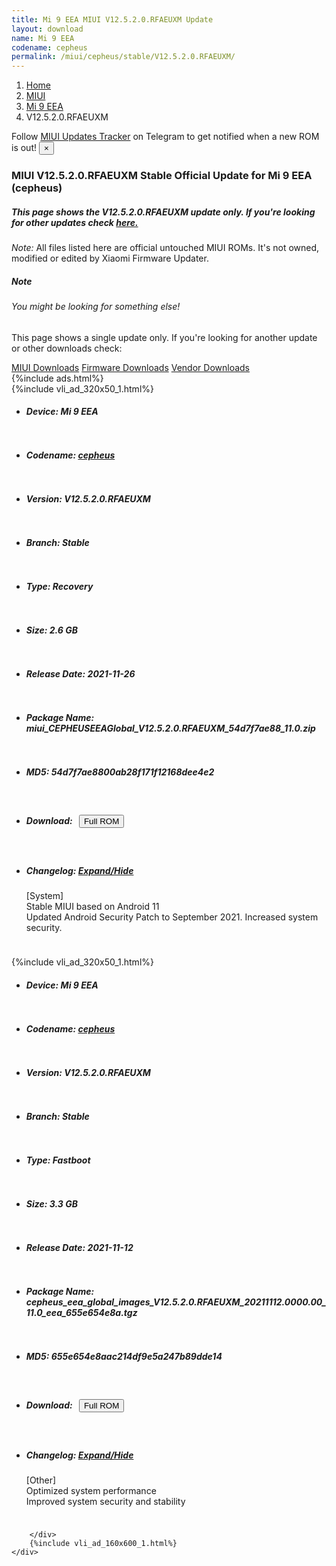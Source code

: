 ```yaml
---
title: Mi 9 EEA MIUI V12.5.2.0.RFAEUXM Update
layout: download
name: Mi 9 EEA
codename: cepheus
permalink: /miui/cepheus/stable/V12.5.2.0.RFAEUXM/
---
```

<nav aria-label="breadcrumb">
    <ol class="breadcrumb">
        <li class="breadcrumb-item"><a href="/">Home</a></li>
        <li class="breadcrumb-item"><a href="/miui/">MIUI</a></li>
        <li class="breadcrumb-item"><a href="/miui/cepheus/">Mi 9 EEA</a></li>
        <li class="breadcrumb-item active" aria-current="page">V12.5.2.0.RFAEUXM</li>
    </ol>
</nav>
<div class="alert alert-primary alert-dismissible fade show" role="alert">
    Follow <a href="https://t.me/MIUIUpdatesTracker" class="alert-link">MIUI Updates Tracker</a> on Telegram to get
    notified when a new ROM is out!
    <button type="button" class="close" data-dismiss="alert" aria-label="Close">
        <span aria-hidden="true">&times;</span>
    </button>
</div>
<div class="col-12 mx-auto">
    <h3 class="title bg-light p-2 rounded">MIUI V12.5.2.0.RFAEUXM Stable Official Update for Mi 9 EEA (cepheus)</h3>
    <h5>This page shows the V12.5.2.0.RFAEUXM update only. If you're looking for other updates check
        <a href="/miui/cepheus/">here.</a></h5>
    <p><i>Note: </i>All files listed here are official untouched MIUI ROMs.
        It's not owned, modified or edited by Xiaomi Firmware Updater.</p>
    <div class="card">
        <div class="card-body">
            <h5 class="card-title">Note</h5>
            <h6 class="card-subtitle mb-2 text-muted">You might be looking for something else!</h6>
            <p class="card-text">This page shows a single update only.
                If you're looking for another update or other downloads check:</p>
            <a href="/miui/" class="card-link">MIUI Downloads</a>
            <a href="/firmware/" class="card-link">Firmware Downloads</a>
            <a href="/vendor/" class="card-link">Vendor Downloads</a>
        </div>
    </div>
    {%include ads.html%}
    <div class="row justify-content-center">
        <div class="col-10" id="downloads">
                    <div class="card card-body">
            {%include vli_ad_320x50_1.html%}
            <ul class="list-unstyled">
                <li style="padding-bottom: 10px;">
                    <h5><b>Device: </b>Mi 9 EEA</h5>
                </li>
                <li style="padding-bottom: 10px;">
                    <h5><b>Codename: </b> <a href="/miui/cepheus/" target="_blank">cepheus</a> </h5>
                </li>
                <li style="padding-bottom: 10px;">
                    <h5><b>Version: </b>V12.5.2.0.RFAEUXM</h5>
                </li>
                <li style="padding-bottom: 10px;">
                    <h5><b>Branch: </b>Stable</h5>
                </li>
                <li style="padding-bottom: 10px;">
                    <h5><b>Type: </b>Recovery</h5>
                </li>
                <li style="padding-bottom: 10px;">
                    <h5><b>Size: </b>2.6 GB</h5>
                </li>
                <li style="padding-bottom: 10px;">
                    <h5><b>Release Date: </b>2021-11-26</h5>
                </li>
                <li style="padding-bottom: 10px;">
                    <h5><b>Package Name: </b><span id="filename" class="text-dark">miui_CEPHEUSEEAGlobal_V12.5.2.0.RFAEUXM_54d7f7ae88_11.0.zip</span></h5>
                </li>
                <li style="padding-bottom: 10px;">
                    <h5><b>MD5: </b><span id="md5" class="text-muted">54d7f7ae8800ab28f171f12168dee4e2</span></h5>
                </li>
                <li style="padding-bottom: 10px;">
                    <h5><b>Download: </b><button type="button" id="download" class="btn btn-primary" style="margin: 7px;"
                            onclick="window.open('https://bigota.d.miui.com/V12.5.2.0.RFAEUXM/miui_CEPHEUSEEAGlobal_V12.5.2.0.RFAEUXM_54d7f7ae88_11.0.zip', '_blank');"><i class="fa fa-download"></i> Full ROM</button></h5>
                </li>
                <li style="padding-bottom: 10px;">
                    <h5><b>Changelog: </b><a href="#cepheus_1_changelog" data-toggle="collapse" role="button"
                            aria-expanded="false" aria-controls="cepheus_1_changelog"> <i class="fa fa-arrow-down"
                                aria-hidden="true"></i> Expand/Hide</a></h5>
                    <div class="collapse" id="cepheus_1_changelog">
                        <p id="changelog_text">[System]<br>Stable MIUI based on Android 11<br>Updated Android Security Patch to September 2021. Increased system security.</p>
                    </div>
                </li>
            </ul>
        </div>
        <div class="card card-body">
            {%include vli_ad_320x50_1.html%}
            <ul class="list-unstyled">
                <li style="padding-bottom: 10px;">
                    <h5><b>Device: </b>Mi 9 EEA</h5>
                </li>
                <li style="padding-bottom: 10px;">
                    <h5><b>Codename: </b> <a href="/miui/cepheus/" target="_blank">cepheus</a> </h5>
                </li>
                <li style="padding-bottom: 10px;">
                    <h5><b>Version: </b>V12.5.2.0.RFAEUXM</h5>
                </li>
                <li style="padding-bottom: 10px;">
                    <h5><b>Branch: </b>Stable</h5>
                </li>
                <li style="padding-bottom: 10px;">
                    <h5><b>Type: </b>Fastboot</h5>
                </li>
                <li style="padding-bottom: 10px;">
                    <h5><b>Size: </b>3.3 GB</h5>
                </li>
                <li style="padding-bottom: 10px;">
                    <h5><b>Release Date: </b>2021-11-12</h5>
                </li>
                <li style="padding-bottom: 10px;">
                    <h5><b>Package Name: </b><span id="filename" class="text-dark">cepheus_eea_global_images_V12.5.2.0.RFAEUXM_20211112.0000.00_11.0_eea_655e654e8a.tgz</span></h5>
                </li>
                <li style="padding-bottom: 10px;">
                    <h5><b>MD5: </b><span id="md5" class="text-muted">655e654e8aac214df9e5a247b89dde14</span></h5>
                </li>
                <li style="padding-bottom: 10px;">
                    <h5><b>Download: </b><button type="button" id="download" class="btn btn-primary" style="margin: 7px;"
                            onclick="window.open('https://bigota.d.miui.com/V12.5.2.0.RFAEUXM/cepheus_eea_global_images_V12.5.2.0.RFAEUXM_20211112.0000.00_11.0_eea_655e654e8a.tgz', '_blank');"><i class="fa fa-download"></i> Full ROM</button></h5>
                </li>
                <li style="padding-bottom: 10px;">
                    <h5><b>Changelog: </b><a href="#cepheus_2_changelog" data-toggle="collapse" role="button"
                            aria-expanded="false" aria-controls="cepheus_2_changelog"> <i class="fa fa-arrow-down"
                                aria-hidden="true"></i> Expand/Hide</a></h5>
                    <div class="collapse" id="cepheus_2_changelog">
                        <p id="changelog_text">[Other]<br>Optimized system performance<br>Improved system security and stability</p>
                    </div>
                </li>
            </ul>
        </div>

        </div>
        {%include vli_ad_160x600_1.html%}
    </div>
</div>
